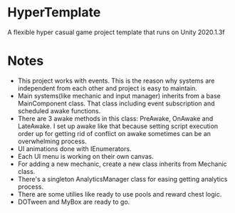# HyperTemplate
 A flexible hyper casual game project template that runs on Unity 2020.1.3f 

# Notes
- This project works with events. This is the reason why systems are independent from each other and project is easy to maintain.
- Main systems(like mechanic and input manager) inherits from a base MainComponent class. That class including event subscription and scheduled awake functions.
- There are 3 awake methods in this class: PreAwake, OnAwake and LateAwake. I set up awake like that because setting script execution order up for getting rid of conflict on awake sometimes can be an overwhelming process.
- UI animations done with IEnumerators.
- Each UI menu is working on their own canvas.
- For adding a new mechanic, create a new class inherits from Mechanic class.
- There's a singleton AnalyticsManager class for easing getting analytics process.
- There are some utilies like ready to use pools and reward chest logic.
- DOTween and MyBox are ready to go.
